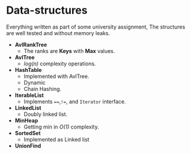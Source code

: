 # Data-structures

Everything written as part of some university assignment,
The structures are well tested and without memory leaks.

- **AvlRankTree**
  - The ranks are **Keys** with **Max** values.
- **AvlTree**
  - *log(n)* complexity operations.
- **HashTable**
  - Implemented with AvlTree.
  - Dynamic
  - Chain Hashing.
- **IterableList**
  - Implements `==`,`!=`, and `Iterator` interface.
- **LinkedList**
  - Doubly linked list.
- **MinHeap**
  - Getting min in *O(1)* complexity.
- **SortedSet**
  - Implemented as Linked list
- **UnionFind**
